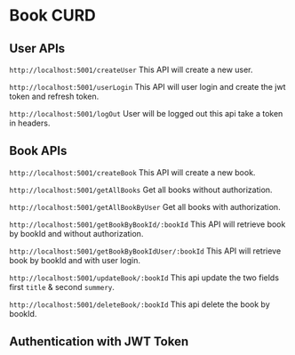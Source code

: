 # Book CURD 

## User APIs
``http://localhost:5001/createUser`` This API will create a new user.

```http://localhost:5001/userLogin``` This API will user login and create the jwt token and refresh token.

```http://localhost:5001/logOut``` User will be logged out this api take a token in headers.

## Book APIs

``http://localhost:5001/createBook`` This API will create a new book.

``http://localhost:5001/getAllBooks`` Get all books without authorization.

``http://localhost:5001/getAllBookByUser`` Get all books with authorization.

``http://localhost:5001/getBookByBookId/:bookId`` This API will retrieve book by bookId and without authorization.

``http://localhost:5001/getBookByBookIdUser/:bookId`` This API will retrieve book by bookId and with user login.

``http://localhost:5001/updateBook/:bookId`` This api update the two fields first ``title`` & second ``summery``.

``http://localhost:5001/deleteBook/:bookId`` This api delete the book by bookId.

## Authentication with JWT Token


